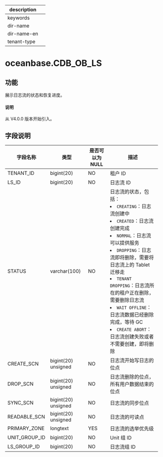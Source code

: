 |description||
|---|---|
|keywords||
|dir-name||
|dir-name-en||
|tenant-type||

# oceanbase.CDB_OB_LS

## 功能

展示日志流的状态和恢复进度。

<main id="notice" type='explain'>
  <h4>说明</h4>
  <p>从 V4.0.0 版本开始引入。</p>
</main>

## 字段说明

| 字段名称 | 类型 | 是否可以为 NULL | 描述 |
| --- | --- | --- | --- |
| TENANT_ID | bigint(20) | NO | 租户 ID |
| LS_ID | bigint(20) | NO | 日志流 ID |
| STATUS | varchar(100) | NO | 日志流的状态，包括：<li>`CREATING`：日志流创建中<li>`CREATED`：日志流创建完成<li>`NORMAL`：日志流可以提供服务<li>`DROPPING`：日志流即将删除，需要将日志流上的 Tablet 迁移走<li>`TENANT DROPPING`：日志流所在的租户正在删除，需要删除日志流<li>`WAIT OFFLINE`：日志流数据已经删除完成，等待 GC<li>`CREATE ABORT`：日志流创建失败或者不需要创建，即将删除 |
| CREATE_SCN | bigint(20) unsigned | NO | 日志流开始写日志的位点 |
| DROP_SCN | bigint(20) unsigned | NO | 日志流删除的位点，所有用户数据结束的位点 |
| SYNC_SCN | bigint(20) unsigned | NO | 日志流的同步位点 |
| READABLE_SCN | bigint(20) unsigned | NO | 日志流的可读点 |
| PRIMARY_ZONE | longtext | YES | 日志流的选举优先级 |
| UNIT_GROUP_ID | bigint(20) | NO | Unit 组 ID |
| LS_GROUP_ID | bigint(20) | NO | 日志流组 ID |
